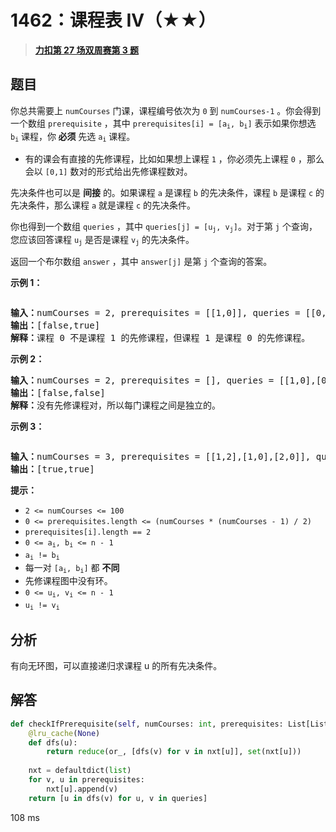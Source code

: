 # 1462：课程表 IV（★★）


> <u>**[力扣第 27 场双周赛第 3 题](https://leetcode.cn/problems/course-schedule-iv/)**</u>

## 题目

<p>你总共需要上<meta charset="UTF-8" /> <code>numCourses</code> 门课，课程编号依次为 <code>0</code> 到 <code>numCourses-1</code> 。你会得到一个数组 <code>prerequisite</code> ，其中<meta charset="UTF-8" /> <code>prerequisites[i] = [a<sub>i</sub>, b<sub>i</sub>]</code> 表示如果你想选<meta charset="UTF-8" /> <code>b<sub>i</sub></code> 课程，你<strong> 必须</strong> 先选<meta charset="UTF-8" /> <code>a<sub>i</sub></code> 课程。</p>

<ul>
<li>有的课会有直接的先修课程，比如如果想上课程 <code>1</code> ，你必须先上课程 <code>0</code> ，那么会以 <code>[0,1]</code> 数对的形式给出先修课程数对。</li>
</ul>

<p>先决条件也可以是 <strong>间接</strong> 的。如果课程 <code>a</code> 是课程 <code>b</code> 的先决条件，课程 <code>b</code> 是课程 <code>c</code> 的先决条件，那么课程 <code>a</code> 就是课程 <code>c</code> 的先决条件。</p>

<p>你也得到一个数组<meta charset="UTF-8" /> <code>queries</code> ，其中<meta charset="UTF-8" /> <code>queries[j] = [u<sub>j</sub>, v<sub>j</sub>]</code>。对于第 <code>j</code> 个查询，您应该回答课程<meta charset="UTF-8" /> <code>u<sub>j</sub></code> 是否是课程<meta charset="UTF-8" /> <code>v<sub>j</sub></code> 的先决条件。</p>

<p>返回一个布尔数组 <code>answer</code> ，其中 <code>answer[j]</code> 是第 <code>j</code> 个查询的答案。</p>



<p><strong>示例 1：</strong></p>

<p><img alt="" src="https://assets.leetcode.com/uploads/2021/05/01/courses4-1-graph.jpg" /></p>

<pre>
<strong>输入：</strong>numCourses = 2, prerequisites = [[1,0]], queries = [[0,1],[1,0]]
<strong>输出：</strong>[false,true]
<strong>解释：</strong>课程 0 不是课程 1 的先修课程，但课程 1 是课程 0 的先修课程。
</pre>

<p><strong>示例 2：</strong></p>

<pre>
<strong>输入：</strong>numCourses = 2, prerequisites = [], queries = [[1,0],[0,1]]
<strong>输出：</strong>[false,false]
<strong>解释：</strong>没有先修课程对，所以每门课程之间是独立的。
</pre>

<p><strong>示例 3：</strong></p>

<p><img alt="" src="https://assets.leetcode.com/uploads/2021/05/01/courses4-3-graph.jpg" /></p>

<pre>
<strong>输入：</strong>numCourses = 3, prerequisites = [[1,2],[1,0],[2,0]], queries = [[1,0],[1,2]]
<strong>输出：</strong>[true,true]
</pre>



<p><strong>提示：</strong></p>

<p><meta charset="UTF-8" /></p>

<ul>
<li><code>2 &lt;= numCourses &lt;= 100</code></li>
<li><code>0 &lt;= prerequisites.length &lt;= (numCourses * (numCourses - 1) / 2)</code></li>
<li><code>prerequisites[i].length == 2</code></li>
<li><code>0 &lt;= a<sub>i</sub>, b<sub>i</sub> &lt;= n - 1</code></li>
<li><code>a<sub>i</sub> != b<sub>i</sub></code></li>
<li>每一对<meta charset="UTF-8" /> <code>[a<sub>i</sub>, b<sub>i</sub>]</code> 都 <strong>不同</strong></li>
<li>先修课程图中没有环。</li>
<li><code>0 &lt;= u<sub>i</sub>, v<sub>i</sub> &lt;= n - 1</code></li>
<li><code>u<sub>i</sub> != v<sub>i</sub></code></li>
</ul>


## 分析

有向无环图，可以直接递归求课程 u 的所有先决条件。


## 解答

```python
def checkIfPrerequisite(self, numCourses: int, prerequisites: List[List[int]], queries: List[List[int]]) -> List[bool]:
    @lru_cache(None)
    def dfs(u):
        return reduce(or_, [dfs(v) for v in nxt[u]], set(nxt[u]))
    
    nxt = defaultdict(list)
    for v, u in prerequisites:
        nxt[u].append(v)
    return [u in dfs(v) for u, v in queries]
```
108 ms


